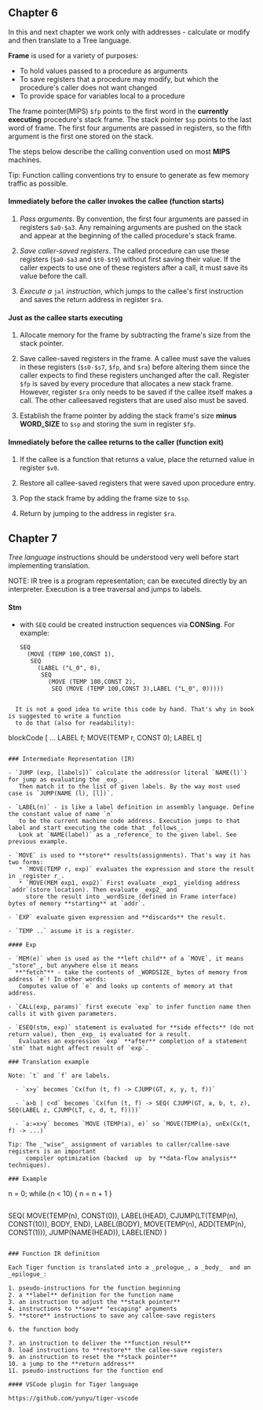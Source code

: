 ## Chapter 6

In this and next chapter we work only with addresses - calculate or modify and then
translate to a Tree language.

**Frame** is used for a variety of purposes:

  - To hold values passed to a procedure as arguments
  - To save registers that a procedure may modify, but which the procedure's caller does
    not want changed
  - To provide space for variables local to a procedure

The frame pointer(MIPS) `$fp` points to the first word in the **currently executing** procedure's
stack frame.  The stack pointer `$sp` points to the last word of frame. The first four
arguments are passed in registers, so the fifth argument is the first one stored on the
stack.

The steps below describe the calling convention used on most **MIPS** machines.

Tip: Function calling conventions try to ensure to generate as few memory traffic as possible.

#### Immediately before the caller invokes the callee (function starts)

1. _Pass arguments_. By convention, the first four arguments are passed in registers
`$a0-$a3`. Any remaining arguments are pushed on the stack and appear at the beginning of
the called procedure's stack frame.

2. _Save caller-saved registers_. The called procedure can use these registers (`$a0-$a3`
and `$t0-$t9`) without first saving their value. If the caller expects to use one of these
registers after a call, it must save its value before the call.

3. _Execute a_ `jal` _instruction_, which jumps to the callee's first instruction and
saves the return address in register `$ra`.

#### Just as the callee starts executing

1. Allocate memory for the frame by subtracting the frame's size from the stack pointer.

2. Save callee-saved registers in the frame. A callee must save the values in these
registers (`$s0-$s7`, `$fp`, and `$ra`) before altering them since the caller expects to
find these registers unchanged after the call. Register `$fp` is saved by every procedure
that allocates a new stack frame. However, register `$ra` only needs to be saved if the
callee itself makes a call. The other calleesaved registers that are used also must be
saved.

3. Establish the frame pointer by adding the stack frame's size **minus WORD_SIZE** to `$sp` and
storing the sum in register `$fp`.

#### Immediately before the callee returns to the caller (function exit)

1. If the callee is a function that returns a value, place the returned value in register
`$v0`.

2. Restore all callee-saved registers that were saved upon procedure entry.

3. Pop the stack frame by adding the frame size to `$sp`.

4. Return by jumping to the address in register `$ra`.

## Chapter 7

_Tree language_ instructions should be understood very well before start implementing translation.

NOTE: IR tree is a program representation; can be executed directly by an interpreter. Execution
is a tree traversal and jumps to labels.

#### Stm

- with `SEQ` could be created instruction sequences via **CONSing**.
  For example:

  ```
  SEQ
    (MOVE (TEMP 100,CONST 1),
     SEQ
       (LABEL ("L_0", 0),
        SEQ
          (MOVE (TEMP 100,CONST 2),
           SEQ (MOVE (TEMP 100,CONST 3),LABEL ("L_0", 0)))))
```

  It is not a good idea to write this code by hand. That's why in book is suggested to write a function
  to do that (also for readability):

```
blockCode [ ...
             LABEL f;
               MOVE(TEMP r, CONST 0);
             LABEL t]
```

### Intermediate Representation (IR)

- `JUMP (exp, [labels])` calculate the address(or literal `NAME(l)`) for jump as evaluating the _exp_.
   Then match it to the list of given labels. By the way most used case is `JUMP(NAME (l), [l])`.

- `LABEL(n)` - is like a label definition in assembly language. Define the constant value of name `n`
   to be the current machine code address. Execution jumps to that label and start executing the code that _follows_.
   Look at `NAME(label)` as a _reference_ to the given label. See previous example.

- `MOVE` is used to **store** results(assignments). That's way it has two forms:
   * `MOVE(TEMP r, exp)` evaluates the expression and store the result in _register r_.
   * `MOVE(MEM exp1, exp2)` First evaluate _exp1_ yielding address `addr`(store location). Then evaluate _exp2_ and
     store the result into _wordSize_(defined in Frame interface) bytes of memory **starting** at `addr`.

- `EXP` evaluate given expression and **discards** the result.

- `TEMP ..` assume it is a register.

#### Exp

- `MEM(e)` when is used as the **left child** of a `MOVE`, it means _"store"_, but anywhere else it means
  **"fetch"** - take the contents of _WORDSIZE_ bytes of memory from address `e`! In other words:
   Computes value of `e` and looks up contents of memory at that address.

- `CALL(exp, params)` first execute `exp` to infer function name then calls it with given parameters.

- `ESEQ(stm, exp)` statement is evaluated for **side effects** (do not return value), then _exp_ is evaluated for a result.
   Evaluates an expression `exp` **after** completion of a statement `stm` that might affect result of `exp`.

### Translation example

Note: `t` and `f` are labels.

  - `x>y` becomes `Cx(fun (t, f) -> CJUMP(GT, x, y, t, f))`

  - `a>b | c<d` becomes `Cx(fun (t, f) -> SEQ( CJUMP(GT, a, b, t, z), SEQ(LABEL z, CJUMP(LT, c, d, t, f))))`

  - `a:=x>y` becomes `MOVE (TEMP(a), e)` so `MOVE(TEMP(a), unEx(Cx(t, f) -> ...)`

Tip: The _"wise"_ assignment of variables to caller/callee-save registers is an important
     compiler optimization (backed  up  by **data-flow analysis** techniques).

### Example

```
n = 0;
while (n < 10) {
   n = n + 1
}
```

```
SEQ(
    MOVE(TEMP(n), CONST(0)),
  LABEL(HEAD),
    CJUMP(LT(TEMP(n), CONST(10)),
          BODY, END),
  LABEL(BODY),
    MOVE(TEMP(n), ADD(TEMP(n),
         CONST(1))),
    JUMP(NAME(HEAD)),
  LABEL(END)
)
```

### Function IR definition

Each Tiger function is translated into a _prologue_, a _body_  and an _epilogue_:

1. pseudo-instructions for the function beginning
2. a **label** definition for the function name
3. an instruction to adjust the **stack pointer**
4. instructions to **save** "escaping" arguments
5. **store** instructions to save any callee-save registers

6. the function body

7. an instruction to deliver the **function result**
8. load instructions to **restore** the callee-save registers
9. an instruction to reset the **stack pointer**
10. a jump to the **return address**
11. pseudo-instructions for the function end

#### VSCode plugin for Tiger language

https://github.com/yunyu/tiger-vscode